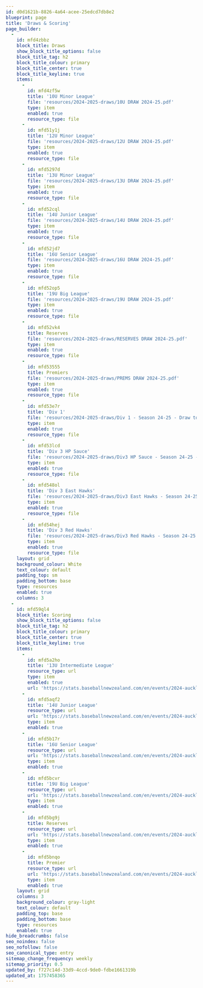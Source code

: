 ```yaml
---
id: d0d1621b-8826-4a64-acee-25edcd7db8e2
blueprint: page
title: 'Draws & Scoring'
page_builder:
  -
    id: mfd4zbbz
    block_title: Draws
    show_block_title_options: false
    block_title_tag: h2
    block_title_colour: primary
    block_title_center: true
    block_title_keyline: true
    items:
      -
        id: mfd4zf5w
        title: '10U Minor League'
        file: 'resources/2024-2025-draws/10U DRAW 2024-25.pdf'
        type: item
        enabled: true
        resource_type: file
      -
        id: mfd51y1j
        title: '12U Minor League'
        file: 'resources/2024-2025-draws/12U DRAW 2024-25.pdf'
        type: item
        enabled: true
        resource_type: file
      -
        id: mfd5297d
        title: '13U Minor League'
        file: 'resources/2024-2025-draws/13U DRAW 2024-25.pdf'
        type: item
        enabled: true
        resource_type: file
      -
        id: mfd52cql
        title: '14U Junior League'
        file: 'resources/2024-2025-draws/14U DRAW 2024-25.pdf'
        type: item
        enabled: true
        resource_type: file
      -
        id: mfd52jd7
        title: '16U Senior League'
        file: 'resources/2024-2025-draws/16U DRAW 2024-25.pdf'
        type: item
        enabled: true
        resource_type: file
      -
        id: mfd52op5
        title: '19U Big League'
        file: 'resources/2024-2025-draws/19U DRAW 2024-25.pdf'
        type: item
        enabled: true
        resource_type: file
      -
        id: mfd52vk4
        title: Reserves
        file: 'resources/2024-2025-draws/RESERVES DRAW 2024-25.pdf'
        type: item
        enabled: true
        resource_type: file
      -
        id: mfd53555
        title: Premiers
        file: 'resources/2024-2025-draws/PREMS DRAW 2024-25.pdf'
        type: item
        enabled: true
        resource_type: file
      -
        id: mfd53e7r
        title: 'Div 1'
        file: 'resources/2024-2025-draws/Div 1 - Season 24-25 - Draw to Round 09.pdf'
        type: item
        enabled: true
        resource_type: file
      -
        id: mfd53lcd
        title: 'Div 3 HP Sauce'
        file: 'resources/2024-2025-draws/Div3 HP Sauce - Season 24-25 - Draw to Round 09.pdf'
        type: item
        enabled: true
        resource_type: file
      -
        id: mfd548ol
        title: 'Div 3 East Hawks'
        file: 'resources/2024-2025-draws/Div3 East Hawks - Season 24-25 - Draw to Round 09.pdf'
        type: item
        enabled: true
        resource_type: file
      -
        id: mfd54hej
        title: 'Div 3 Red Hawks'
        file: 'resources/2024-2025-draws/Div3 Red Hawks - Season 24-25 - Draw to Round 09.pdf'
        type: item
        enabled: true
        resource_type: file
    layout: grid
    background_colour: White
    text_colour: default
    padding_top: sm
    padding_bottom: base
    type: resources
    enabled: true
    columns: 3
  -
    id: mfd59ql4
    block_title: Scoring
    show_block_title_options: false
    block_title_tag: h2
    block_title_colour: primary
    block_title_center: true
    block_title_keyline: true
    items:
      -
        id: mfd5a2ho
        title: '13U Intermediate League'
        resource_type: url
        type: item
        enabled: true
        url: 'https://stats.baseballnewzealand.com/en/events/2024-auckland-baseball-13-under/home'
      -
        id: mfd5aqf2
        title: '14U Junior League'
        resource_type: url
        url: 'https://stats.baseballnewzealand.com/en/events/2024-auckland-baseball-14-under/home'
        type: item
        enabled: true
      -
        id: mfd5b17r
        title: '16U Senior League'
        resource_type: url
        url: 'https://stats.baseballnewzealand.com/en/events/2024-auckland-baseball-16-under/home'
        type: item
        enabled: true
      -
        id: mfd5bcvr
        title: '19U Big League'
        resource_type: url
        url: 'https://stats.baseballnewzealand.com/en/events/2024-auckland-baseball-19-under/home'
        type: item
        enabled: true
      -
        id: mfd5bg9j
        title: Reserves
        resource_type: url
        url: 'https://stats.baseballnewzealand.com/en/events/2024-auckland-baseball-reserves/home'
        type: item
        enabled: true
      -
        id: mfd5bnqo
        title: Premier
        resource_type: url
        url: 'https://stats.baseballnewzealand.com/en/events/2024-auckland-baseball-premier/home'
        type: item
        enabled: true
    layout: grid
    columns: 3
    background_colour: gray-light
    text_colour: default
    padding_top: base
    padding_bottom: base
    type: resources
    enabled: true
hide_breadcrumbs: false
seo_noindex: false
seo_nofollow: false
seo_canonical_type: entry
sitemap_change_frequency: weekly
sitemap_priority: 0.5
updated_by: f727c14d-33d9-4ccd-9de0-fdbe1661319b
updated_at: 1757458365
---
```

